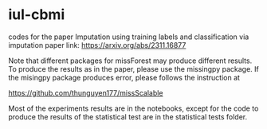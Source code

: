 # iul-cbmi
 codes for the paper Imputation using training labels and classification via imputation
 paper link:
 https://arxiv.org/abs/2311.16877

Note that different packages for missForest may produce different results. 
To produce the results as in the paper, please use the missingpy package. If the misingpy package produces error, please follows the instruction at 

https://github.com/thunguyen177/missScalable

Most of the experiments results are in the notebooks, except for the code to produce the results of the statistical test are in the statistical tests folder.
 